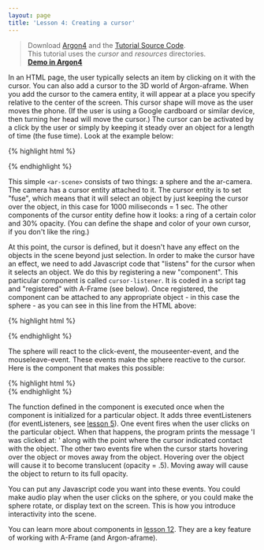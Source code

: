 ```yaml
---
layout: page
title: 'Lesson 4: Creating a cursor'
---
```

> Download [Argon4](http://argonjs.io/argon-app) and the [Tutorial Source Code](https://github.com/argonjs/design-aids/tree/gh-pages/code). <br> This tutorial uses the *cursor* and *resources* directories.<br> **[Demo in Argon4](https://github.com/argonjs/design-aids/tree/gh-pages/code/cursor/)**


In an HTML page, the user typically selects an item by clicking on it with the cursor. You can also add a cursor to the 3D world of Argon-aframe. When you add the cursor to the camera entity, it will appear at a place you specify relative to the center of the screen. This cursor shape will move as the user moves the phone. (If the user is using a Google cardboard or similar device, then turning her head will move the cursor.) The cursor can be activated by a click by the user or simply by keeping it steady over an object for a length of time (the fuse time). Look at the example below:

{% highlight html %}
	<body>
    <ar-scene>
      <a-entity id="helloworld" position="0 -1 -8">
        <a-sphere position="0 1.25 -1" cursor-listener radius="1.25" color="#EF2D5E" ></a-sphere>
      </a-entity>
      <ar-camera>
        <a-entity id="myCursor" cursor="fuse:true; fuse-timeout: 1000"
                    position="0 0 -0.1"
                    geometry="primitive:ring; radiusInner: 0.001; radiusOuter: 0.0015"
                    material="color: #2E3A87; opacity:0.3;">          
        </a-entity>
      </ar-camera>
    </ar-scene>

 {% endhighlight %}   
 
This simple `<ar-scene>` consists of two things: a sphere and the ar-camera. The camera has a cursor entity attached to it. The cursor entity is to set "fuse", which means that it will select an object by just keeping the cursor over the object, in this case for 1000 miliseconds = 1 sec. The other components of the cursor entity define how it looks: a ring of a certain color and 30% opacity.  (You can define the shape and color of your own cursor, if you don't like the ring.)
 
At this point, the cursor is defined, but it doesn't have any effect on the objects in the scene beyond just selection. In order to make the cursor have an effect, we need to add Javascript code that "listens" for the cursor when it selects an object. We do this by registering a new "component". This particular component is called `cursor-listener`. It is coded in a script tag and "registered" with A-Frame (see below). Once registered, the component can be attached to any appropriate object - in this case the sphere - as you can see in this line from the HTML above:  

{% highlight html %}

<a-sphere position="0 1.25 -1" cursor-listener radius="1.25" color="#EF2D5E" ></a-sphere>

{% endhighlight %}

The sphere will react to the click-event, the mouseenter-event, and the mouseleave-event. These events make the sphere reactive to the cursor. Here is the component that makes this possible: 

{% highlight html %}   
    <script>
      AFRAME.registerComponent('cursor-listener', {
        init: function () {
          this.el.addEventListener('click', function (evt) {
            console.log('I was clicked at: ', evt.detail.intersection.point);
          });
          this.el.addEventListener('mouseenter', function (evt) {
            this.setAttribute('material', 'opacity', 0.5);
          });
          this.el.addEventListener('mouseleave', function (evt) {
            this.setAttribute('material', 'opacity', 1.0);
          });
        }
      });
	</script>
	</body>
{% endhighlight %}

The function defined in the component is executed once when the component is initialized for a particular object. It adds three eventListeners (for eventListeners, see [lesson 5](http://argonjs.io/design-tools/aframe/part05/)). One event fires when the user clicks on the particular object. When that happens, the program prints the message 'I was clicked at: ' along with the point where the cursor indicated contact with the object. The other two events fire when the cursor starts hovering over the object or moves away from the object. Hovering over the object will cause it to become translucent (opacity = .5). Moving away will cause the object to return to its full opacity. 

You can put any Javascript code you want into these events. You could make audio play when the user clicks on the sphere, or you could make the sphere rotate, or display text on the screen. This is how you introduce interactivity into the scene. 

You can learn more about components in [lesson 12](http://argonjs.io/design-tools/aframe/part12/). They are a key feature of working with A-Frame (and Argon-aframe).
